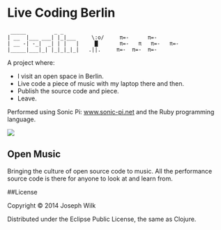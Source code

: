 # Live Coding Berlin

```
 _____         _ _ 
| __  |___ ___| |_|___     \:o/     π=-      π=-
| __ -| -_|  _| | |   |     █       π=-   π   π=-   π=-
|_____|___|_| |_|_|_|_|   .||.     π=-  π=-  π=-
```

A project where: 
* I visit an open space in Berlin.
* Live code a piece of music with my laptop there and then.
* Publish the source code and piece.
* Leave.

Performed using Sonic Pi: www.sonic-pi.net and the Ruby programming language.

![](http://nadine-rossa.de/made-in-berlin-badge.png)

## Open Music

Bringing the culture of open source code to music. 
All the performance source code is there for anyone to look at and learn from.

##License

Copyright © 2014 Joseph Wilk

Distributed under the Eclipse Public License, the same as Clojure.
